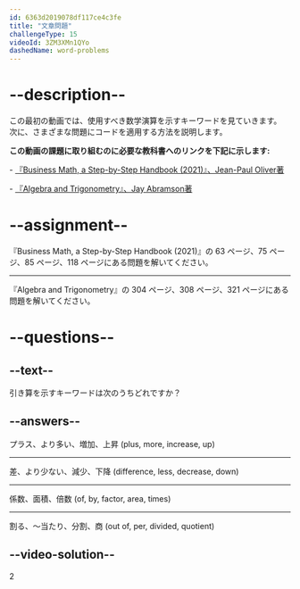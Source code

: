 ```yaml
---
id: 6363d2019078df117ce4c3fe
title: "文章問題"
challengeType: 15
videoId: 3ZM3XMn1QYo
dashedName: word-problems
---
```


# --description--

この最初の動画では、使用すべき数学演算を示すキーワードを見ていきます。 次に、さまざまな問題にコードを適用する方法を説明します。

**この動画の課題に取り組むのに必要な教科書へのリンクを下記に示します:**

\- <a href="https://lyryx.com/subjects/business/business-mathematics/" target="_blank" rel="noopener noreferrer nofollow">『Business Math, a Step-by-Step Handbook (2021)』、Jean-Paul Oliver著</a>

\- <a href="https://openstax.org/details/books/algebra-and-trigonometry" target="_blank" rel="noopener noreferrer nofollow">『Algebra and Trigonometry』、Jay Abramson著</a>

# --assignment--

『Business Math, a Step-by-Step Handbook (2021)』の 63 ページ、75 ページ、85 ページ、118 ページにある問題を解いてください。

---

『Algebra and Trigonometry』の 304 ページ、308 ページ、321 ページにある問題を解いてください。

# --questions--

## --text--

引き算を示すキーワードは次のうちどれですか？

## --answers--

プラス、より多い、増加、上昇 (plus, more, increase, up)

---

差、より少ない、減少、下降 (difference, less, decrease, down)

---

係数、面積、倍数 (of, by, factor, area, times)

---

割る、～当たり、分割、商 (out of, per, divided, quotient)

## --video-solution--

2
